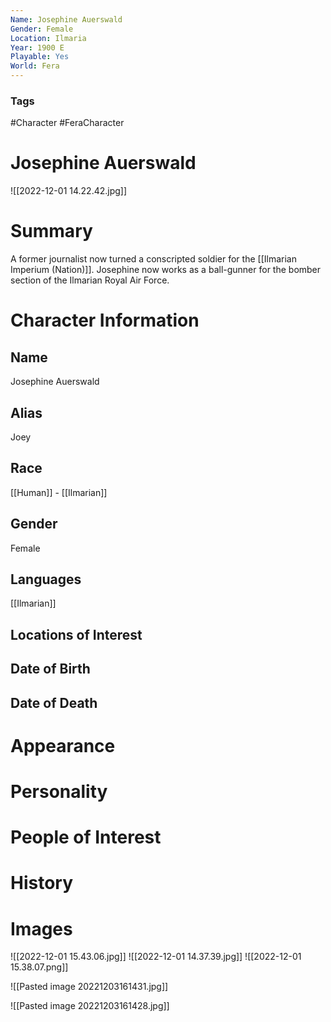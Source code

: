 ```yaml
---
Name: Josephine Auerswald
Gender: Female
Location: Ilmaria
Year: 1900 E
Playable: Yes
World: Fera
---
```


### Tags
#Character #FeraCharacter

# Josephine Auerswald
![[2022-12-01 14.22.42.jpg]]

# Summary
A former journalist now turned a conscripted soldier for the [[Ilmarian Imperium (Nation)]]. Josephine now works as a ball-gunner for the bomber section of the Ilmarian Royal Air Force.

# Character Information

## Name
Josephine Auerswald

## Alias
Joey

## Race
[[Human]] - [[Ilmarian]]

## Gender
Female

## Languages
[[Ilmarian]]

## Locations of Interest

## Date of Birth

## Date of Death

# Appearance

# Personality

# People of Interest

# History

# Images
![[2022-12-01 15.43.06.jpg]]
![[2022-12-01 14.37.39.jpg]]
![[2022-12-01 15.38.07.png]]

![[Pasted image 20221203161431.jpg]]

![[Pasted image 20221203161428.jpg]]
